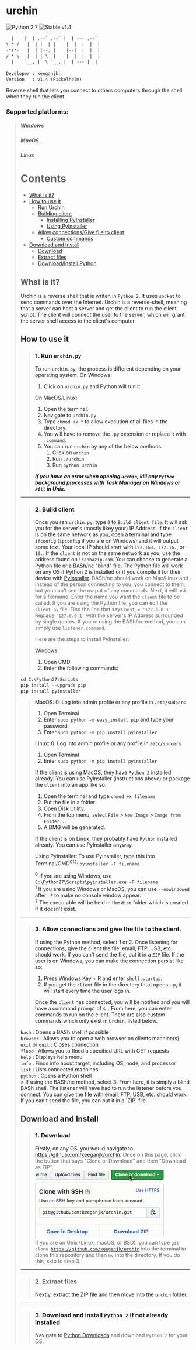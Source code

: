 # urchin
![Python 2.7](https://img.shields.io/badge/python-v2.7-blue.svg) ![Stable v1.4](https://img.shields.io/badge/stable-v1.4-orange.svg)

 ~~~
   |    |  | ,--` ,--` |  | --- ,--`
\ * /   |  | |  | |    |  |  |  |  |
-*+*-   |  | |--, |    |--|  |  |  |
/ * \   |  | | \  |    |  |  |  |  |
   |    `__, |  \ `__, |  | --- |  |

Developer : keeganjk
Version   : v1.4 (Pickelhelm)
~~~
 
Reverse shell that lets you connect to others computers through the shell when they run the client.
 
### Supported platforms:
> <h5>Windows</h5>
> <h5>MacOS</h5>
> <h5>Linux</h5

# Contents
- [What is it?](#what-is-it)
- [How to use it](#use)
  - [Run Urchin](#run-urchin)
  - [Building client](#build)
    - [Installing PyInstaller](#dipyinstaller)
    - [Using PyInstaller](#piuse)
  - [Allow connections/Give file to client](#listen)
    - [Custom commands](#custom-cmd)
- [Download and Install](#dli)
  - [Download](#dl)
  - [Extract files](#extract)
  - [Download/Install Python](#dlipy)
 
## What is it? <a id="what-is-it">
Urchin is a reverse shell that is writen in `Python 2`. It uses `socket` to send commands over the Internet. Urchin is a reverse-shell, meaning that a server can host a server and get the client to run the client script. The client will connect the user to the server, which will grant the server shell access to the client's computer.
 
## How to use it <a id="use"> 
 
> ### 1. Run `urchin.py` <a id="run-urchin">
> To run `urchin.py`, the process is different depending on your operating system.
> On Windows:
>   1. Click on `urchin.py` and Python will run it.
>
> On MacOS/Linux:
>   1. Open the terminal.
>   2. Navigate to `urchin.py`
>   3. Type `chmod +x *` to allow e`x`ecution of all files in the directory.
>   4. You will have to remove the `.py` extension or replace it with `.command`.
>   5. You can run `urchin` by any of the below methods:
>        1. Click on `urchin`
>        2. Run `./urchin`
>        3. Run `python urchin` <br/>
>
> <i><b>If you have an error when opening `urchin`, kill any `Python` background processes with Task Manager on Windows or `kill` in Unix.</b></i>

<hr>

> ### 2. Build client <a id="build">
> Once you ran `urchin.py`, type `0` to `Build client file`. It will ask you for the server's (mostly likey your) IP Address. If the `client` is on the same network as you, open a terminal and type `ifconfig` (`ipconfig` if you are on Windows) and it will output some text. Your local IP should start with `192.168.`, `172.16.`, or `10.`.  If the `client` is not on the same network as you, use the address found on `icanhazip.com`.
> You can choose to generate a Python file or a BASh/nc "blind" file. The Python file will work on any OS if Python 2 is installed or if you compile it for their device with [PyInstaller](http://www.pyinstaller.org/ "Pyinstaller"). BASh/nc should work on Mac/Linux and instead of the person connecting to you, you connect to them, but you can't see the output of any commands.
> Next, it will ask for a filename. Enter the name you want the `client` file to be called.
> If you are using the Python file, you can edit the `client.py` file. Find the line that says `host = '127.0.0.1'`. Replace `'127.0.0.1'` with  the server's IP Address surrounded by single quotes. If you're using the BASh/nc method, you can simply use `listener.command`.
> 
> Here are the steps to install PyInstaller: <a id="dipyinstaller">
>
> Windows:
> 1. Open CMD
> 2. Enter the following commands:
~~~
cd C:\Python27\Scripts
pip install --upgrade pip
pip install pyinstaller
~~~
>             
> MacOS:
> 0. Log into admin profile or any profile in `/etc/sudoers`
> 1. Open Terminal
> 2. Enter `sudo python -m easy_install pip` and type your password
> 3. Enter `sudo python -m pip install pyinstaller`
>
> Linux:
> 0. Log into admin profile or any profile in `/etc/sudoers`
> 1. Open Terminal
> 2. Enter `sudo python -m pip install pyinstaller`
>
> If the client is using MacOS, they have `Python 2` installed already. You can use PyInstaller (instructions above) or package the `client` into an app like so:<br/>
>
> 1. Open the terminal and type `chmod +x filename`<br/>
> 2. Put the file in a folder<br/>
> 3. Open Disk Utility.<br/>
> 4. From the top menu, select `File` > `New Image` > `Image from Folder...`<br/>
> 5. A DMG will be generated.<br/>
> 
> If the client is on Linux, they probably have `Python` installed already. You can use PyInstaller anyway. <br />
>
> Using PyInstaller: <a id="piuse">
>     To use PyInstaller, type this into Terminal/CMD<sup>0</sup><sup>1</sup><sup>2</sup>:
>          `pyinstaller -F filename`
>
> <sup>0</sup> If you are using Windows, use `C:\Python27\Scripts\pyinstaller.exe -F filename` <br/>
> <sup>1</sup> If you are using Windows or MacOS, you can use `--nowindowed` after `-F` to make no console window appear. <br/>
> <sup>2</sup> The executable will be held in the `dist` folder which is created if it doesn't exist.
 
<hr>
 
> ### 3. Allow connections and give the file to the client. <a id="listen">
> If using the Python method, select 1 or 2. Once listening for connections, give the client the file: email, FTP, USB, etc. should work. If you can't send the file, put it in a `ZIP` file.
> If the user is on Windows, you can make the connection persist like so:
> 1. Press Windows Key + R and enter `shell:startup`.
> 2. If you get the `client` file in the directory thtat opens up, it will start every time the user logs in.
>
> Once the `client` has connected, you will be notified and you will have a command prompt of `$ `.
> From here, you can enter commands to run on the client. There are also custom commands which only exist in `Urchin`, listed below.
<a id="custom-cmd">
<code>bash</code> : Opens a BASh shell if possible <br/>
<code>browser</code> : Allows you to open a web browser on clients machine(s) <br/>
<code>exit</code> or <code>quit</code> : Closes connection <br/>
<code>flood</code> : Allows you to flood a specified URL with GET requests <br/>
<code>help</code> : Displays help menu <br/>
<code>info</code> : Finds info about target, including OS, node, and processor <br/>
<code>list</code> : Lists connected machines <br/>
<code>python</code> : Opens a Python shell <br/>
> If using the BASh/nc method, select 3. From here, it is simply a blind BASh shell. The listener will have had to run the listener before you connect. You can give the file with email, FTP, USB, etc. should work. If you can't send the file, you can put it in a `ZIP` file.

## Download and Install <a id="dli">
> ### 1. Download <a id="dl">
> Firstly, on any OS, you would navigate to https://github.com/keeganjk/urchin. Once on this page, click the button that says "Clone or Download" and then "Download as ZIP".
> <br />
> ![Clone or Download](https://github.com/keeganjk/urchin/blob/master/img/clone%20or%20download.gif?raw=true "")
> <br /> If you are on Unix (Linux, macOS, or BSD), you can type <code>git clone https://github.com/keeganjk/urchin</code> into the terminal to 
> clone this repository and then <code>mv</code> into the directory. If you do this, skip to step 3.

<hr>

> ### 2. Extract files <a id="extract">
> Nextly, extract the ZIP file and then move into the `urchin` folder.

<hr>

> ### 3. Download and install `Python 2` if not already installed <a id="dlipy">
> Navigate to [Python Downloads](https://www.python.org/downloads/release/python-2713) and download `Python 2` for your OS.
